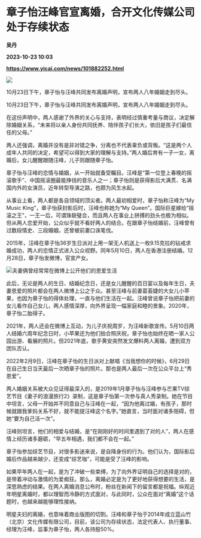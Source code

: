 # 章子怡汪峰官宣离婚，合开文化传媒公司处于存续状态
**吴丹**

**2023-10-23 10:03**

**https://www.yicai.com/news/101882252.html**

![](https://imgcdn.yicai.com/uppics/slides/2023/10/964a55c70f035a2bbbc015ae225c83a3.jpg)

10月23日下午，章子怡与汪峰共同发布离婚声明，宣布两人八年婚姻走到尽头。

10月23日下午，章子怡与汪峰共同发布离婚声明，宣布两人八年婚姻走到尽头。

在这份声明中，两人感谢了外界的关心与支持，表明经过慎重考量与商议，决定解除婚姻关系，“未来将以亲人身份共同抚养、陪伴孩子们长大，依旧是孩子们最信任的父母。”

两人还强调，离婚并没有是非对错之争，分离也不代表辜负或背叛。“这是两个人成年人共同的决定，希望可以得到大家的理解与支持。”两人婚后育有一子一女，离婚后，女儿醒醒跟随汪峰，儿子则跟随章子怡。

章子怡与汪峰的恋情与婚姻，从一开始就备受瞩目。汪峰是“第一位登上春晚的摇滚歌手”、中国摇滚圈最能挣钱的音乐人之一；章子怡则是获得影后大满贯、名满国内外的女演员，近年转型导演之路，也颇为风生水起。

从事业上看，两人都是各自领域的顶尖者。两人最初相爱时，章子怡称汪峰为“My Music King”，章子怡获封影后时，汪峰也称她为“My Queen”。国际巨星嫁给“摇滚之王”，一王一后，可谓珠联璧合，而且两人在事业上拼搏的劲头也极为相似。但从两人恋爱开始，公众似乎就不看好两人的结合。在跟章子怡结婚前，汪峰曾有过数段情史、三段婚姻，还曾被前妻口诛笔伐。

2015年，汪峰在章子怡36岁生日派对上用一架无人机送上一枚9.15克拉的钻戒求婚成功，两人的恋情正式进入公众视野。同年5月10日，两人在香港注册结婚。12月28日，章子怡发微博，官宣产女。

![夫妻俩曾经常常在微博上公开他们的恩爱生活](https://imgcdn.yicai.com/uppics/images/2023/10/54a2fad7d585583e0a8f9027c2b316c0.jpg)

此后，无论是两人的生日、结婚纪念日，还是女儿醒醒的百日宴以及每年生日，夫妻恩爱的照片都会在两人微博上公之于众。甚至汪峰与前妻葛荟婕的大女儿小苹果，也因为章子怡的得体处理，一直与他们生活在一起。汪峰曾说章子怡把前妻的女儿看作自己女儿，两人感情深厚，向外界呈现一幅家庭和睦的景象。2020年，章子怡二胎得子。

2021年，两人还会在微博上互动，为儿子庆祝周岁，为汪峰新歌宣传。5月10日两人结婚六周年纪念日时，小苹果还为他们拍合照庆祝，章子怡也始终在晒一家人公园出游、看展的照片。但2021年底，歌手黄安突然发文爆料两人离婚，遭到双方团队否认。

2022年2月9日，汪峰在章子怡的生日派对上献唱《当我想你的时候》，6月29日在自己生日当天最后一次晒章子怡的照片。那也是两人最后一次在公众平台上“秀恩爱”。

两人婚姻关系被大众见证得最深入的，是2019年1月章子怡与汪峰参与芒果TV综艺节目《妻子的浪漫旅行2》录制，这是章子怡第一次参与真人秀录制。她在节目中坦言，父母一开始并不同意自己与汪峰在一起，“因为他离过婚，有孩子，那时候就跟我爹妈关系不好，就不能提汪峰这个名字。”她直言，当时面对诸多阻碍，但她“要为自己活一次”。

汪峰则坦言，他们的相爱与结婚，是“在刚刚好的时间里遇到了对的人”，两人在感情上经历诸多磨砺，“早五年相遇，我们都不会在一起。”

章子怡参加综艺节目，对很多影迷来说，是自降身份的行为。他们认为，国际影后婚后作品越来越少，还变成“综艺咖”，可能是受了汪峰的影响。

如果早年两人在一起，是为了冲破一些束缚，为了向外界证明自己的选择是对的，是带着冲动与激情的为爱痴狂。那么，离婚必定是为了更好地获得想要的生活，是深思熟虑的结果。在两人离婚消息公布时，粉丝在新闻下的留言都是祝福。纵观近年明星离婚时，都以理智而冷静的方式面对，与此同时，公众在面对“离婚”这个话题时，也越来越能够理性接纳。

明星夫妇的离婚，也意味着商业版图的切割。汪峰和章子怡于2014年成立蓝山竹（北京）文化传媒有限公司，目前，该公司为存续状态，法定代表人、执行董事、经理为汪峰，监事为章子怡，两人各持股50%。